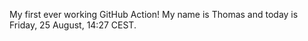 My first ever working GitHub Action!
My name is Thomas and today is Friday, 25 August, 14:27 CEST. 
